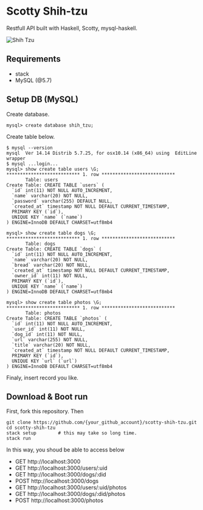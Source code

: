 # Scotty Shih-tzu

Restfull API built with Haskell, Scotty, mysql-haskell.

![Shih Tzu](https://user-images.githubusercontent.com/33439268/77206142-a2fcb600-6b39-11ea-96a6-461fb3525ed8.jpg)

## Requirements

- stack
- MySQL (@5.7)

## Setup DB (MySQL)

Create database.

```
mysql> create database shih_tzu;
```

Create table below.

```
$ mysql --version
mysql  Ver 14.14 Distrib 5.7.25, for osx10.14 (x86_64) using  EditLine wrapper
$ mysql ...login...
mysql> show create table users \G;
*************************** 1. row ***************************
       Table: users
Create Table: CREATE TABLE `users` (
  `id` int(11) NOT NULL AUTO_INCREMENT,
  `name` varchar(20) NOT NULL,
  `password` varchar(255) DEFAULT NULL,
  `created_at` timestamp NOT NULL DEFAULT CURRENT_TIMESTAMP,
  PRIMARY KEY (`id`),
  UNIQUE KEY `name` (`name`)
) ENGINE=InnoDB DEFAULT CHARSET=utf8mb4

mysql> show create table dogs \G;
*************************** 1. row ***************************
       Table: dogs
Create Table: CREATE TABLE `dogs` (
  `id` int(11) NOT NULL AUTO_INCREMENT,
  `name` varchar(20) NOT NULL,
  `bread` varchar(20) NOT NULL,
  `created_at` timestamp NOT NULL DEFAULT CURRENT_TIMESTAMP,
  `owner_id` int(11) NOT NULL,
  PRIMARY KEY (`id`),
  UNIQUE KEY `name` (`name`)
) ENGINE=InnoDB DEFAULT CHARSET=utf8mb4

mysql> show create table photos \G;
*************************** 1. row ***************************
       Table: photos
Create Table: CREATE TABLE `photos` (
  `id` int(11) NOT NULL AUTO_INCREMENT,
  `user_id` int(11) NOT NULL,
  `dog_id` int(11) NOT NULL,
  `url` varchar(255) NOT NULL,
  `title` varchar(20) NOT NULL,
  `created_at` timestamp NOT NULL DEFAULT CURRENT_TIMESTAMP,
  PRIMARY KEY (`id`),
  UNIQUE KEY `url` (`url`)
) ENGINE=InnoDB DEFAULT CHARSET=utf8mb4
```

Finaly, insert record you like.

## Download & Boot run

First, fork this repository. Then

```
git clone https://github.com/{your_github_account}/scotty-shih-tzu.git
cd scotty-shih-tzu
stack setup        # this may take so long time.
stack run
```
In this way, you shoud be able to access below

- GET  http://localhost:3000
- GET  http://localhost:3000/users/:uid
- GET  http://localhost:3000/dogs/:did
- POST http://localhost:3000/dogs
- GET  http://localhost:3000/users/:uid/photos
- GET  http://localhost:3000/dogs/:did/photos
- POST http://localhost:3000/photos
